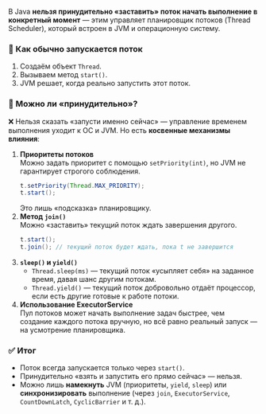В Java **нельзя принудительно «заставить» поток начать выполнение в конкретный момент** — этим управляет планировщик потоков (Thread Scheduler), который встроен в JVM и операционную систему.
### 🔹 Как обычно запускается поток
1. Создаём объект `Thread`.
2. Вызываем метод `start()`.
3. JVM решает, когда реально запустить этот поток.
### 🔹 Можно ли «принудительно»?
❌ Нельзя сказать «запусти именно сейчас» — управление временем выполнения уходит к ОС и JVM.
Но есть **косвенные механизмы влияния**:
1. **Приоритеты потоков**  
    Можно задать приоритет с помощью `setPriority(int)`, но JVM не гарантирует строгого соблюдения.
    ```java
    t.setPriority(Thread.MAX_PRIORITY);
    t.start();
    ```
    Это лишь «подсказка» планировщику.
2. **Метод `join()`**  
    Можно «заставить» текущий поток ждать завершения другого.
    ```java
    t.start();
    t.join(); // текущий поток будет ждать, пока t не завершится
    ```
3. **`sleep()` и `yield()`**
    - `Thread.sleep(ms)` — текущий поток «усыпляет себя» на заданное время, давая шанс другим потокам.
    - `Thread.yield()` — текущий поток добровольно отдаёт процессор, если есть другие готовые к работе потоки.
4. **Использование ExecutorService**  
    Пул потоков может начать выполнение задач быстрее, чем создание каждого потока вручную, но всё равно реальный запуск — на усмотрение планировщика.
### ✅ Итог
- Поток всегда запускается только через `start()`.
- Принудительно «взять и запустить его прямо сейчас» — нельзя.
- Можно лишь **намекнуть** JVM (приоритеты, `yield`, `sleep`) или **синхронизировать** выполнение (через `join`, `ExecutorService`, `CountDownLatch`, `CyclicBarrier` и т. д.).